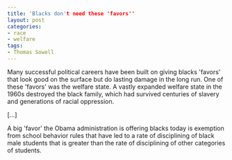 ```yaml
---
title: 'Blacks don't need these 'favors''
layout: post
categories:
- race
- welfare
tags:
- Thomas Sowell
---
```


Many successful political careers have been built on giving blacks 'favors' that look good on the surface but do lasting damage in the long run. One of these 'favors' was the welfare state. A vastly expanded welfare state in the 1960s destroyed the black family, which had survived centuries of slavery and generations of racial oppression.  
  
\[...\]

A big 'favor' the Obama administration is offering blacks today is exemption from school behavior rules that have led to a rate of disciplining of black male students that is greater than the rate of disciplining of other categories of students.